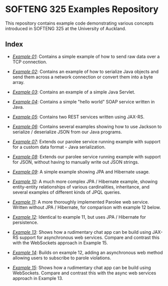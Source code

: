 # SOFTENG 325 Examples Repository
This repository contains example code demonstrating various concepts introduced in SOFTENG 325 at the University of Auckland.

## Index

- *[Example 01](./example-01-tcp)*: Contains a simple example of how to send raw data over a TCP connection.

- *[Example 02](./example-02-java-serialization)*: Contains an example of how to serialize Java objects and send them across a network connection or convert them into a byte array.

- *[Example 03](./example-03-servlets)*: Contains an example of a simple Java Servlet.

- *[Example 04](./example-04-soap-jax-ws)*: Contains a simple "hello world" SOAP service written in Java.

- *[Example 05](./example-05-jax-rs)*: Contains two REST services written using JAX-RS.

- *[Example 06](./example-06-json-with-jackson)*: Contains several examples showing how to use Jackson to serialize / deserialize JSON from our Java programs.

- *[Example 07](./example-07-jaxrs-custom-serialization)*: Extends our parolee service running example with support for a custom data format - Java serialization.

- *[Example 08](./example-08-jaxrs-json)*: Extends our parolee service running example with support for JSON, without having to manually write out JSON strings.

- *[Example 09](./example-09-jpa-intro)*: A simple example showing JPA and Hibernate usage.

- *[Example 10](./example-10-auction-jpa)*: A much more complex JPA / Hibernate example, showing entity-entity relationships of various cardinalities, inheritance, and several examples of different kinds of JPQL queries.

- *[Example 11](./example-11-parolee-nojpa)*: A more thoroughly implemented Parolee web service. Written without JPA / Hibernate, for comparison with example 12 below.

- *[Example 12](./example-12-parolee-with-jpa)*: Identical to example 11, but uses JPA / Hibernate for persistence.

- *[Example 13](./example-13-chat-async)*: Shows how a rudimentary chat app can be build using JAX-RS support for asynchronous web services. Compare and contrast this with the WebSockets approach in Example 15.

- *[Example 14](./example-14-parolee-async)*: Builds on example 12, adding an asynchronous web method allowing users to subscribe to parole violations.

- *[Example 15](./example-15-chat-websockets)*: Shows how a rudimentary chat app can be build using WebSockets. Compare and contrast this with the async web services approach in Example 13.